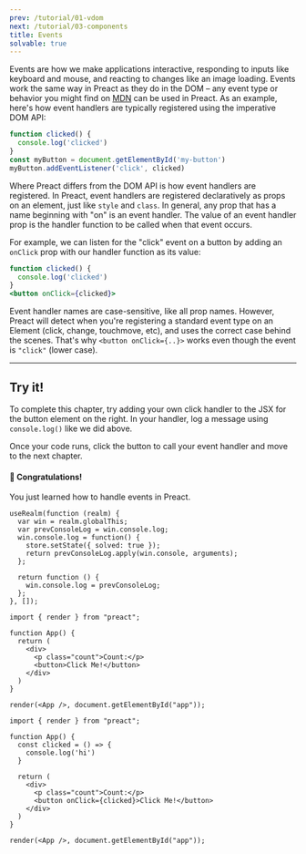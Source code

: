 ```yaml
---
prev: /tutorial/01-vdom
next: /tutorial/03-components
title: Events
solvable: true
---
```


Events are how we make applications interactive, responding to inputs like
keyboard and mouse, and reacting to changes like an image loading. Events
work the same way in Preact as they do in the DOM – any event type or behavior
you might find on [MDN] can be used in Preact. As an example, here's
how event handlers are typically registered using the imperative DOM API:

```js
function clicked() {
  console.log('clicked')
}
const myButton = document.getElementById('my-button')
myButton.addEventListener('click', clicked)
```

Where Preact differs from the DOM API is how event handlers are registered.
In Preact, event handlers are registered declaratively as props on an element,
just like `style` and `class`. In general, any prop that has a name beginning
with "on" is an event handler. The value of an event handler prop is the handler
function to be called when that event occurs.

For example, we can listen for the "click" event on a button by adding an `onClick`
prop with our handler function as its value:

```jsx
function clicked() {
  console.log('clicked')
}
<button onClick={clicked}>
```

Event handler names are case-sensitive, like all prop names. However, Preact will
detect when you're registering a standard event type on an Element (click, change,
touchmove, etc), and uses the correct case behind the scenes. That's why
`<button onClick={..}>` works even though the event is `"click"` (lower case).

---

## Try it!

To complete this chapter, try adding your own click handler to the JSX for the
button element on the right. In your handler, log a message using `console.log()` like we did above.

Once your code runs, click the button to call your event handler and move to the next chapter.

<solution>
  <h4>🎉 Congratulations!</h4>
  <p>You just learned how to handle events in Preact.</p>
</solution>


```js:setup
useRealm(function (realm) {
  var win = realm.globalThis;
  var prevConsoleLog = win.console.log;
  win.console.log = function() {
    store.setState({ solved: true });
    return prevConsoleLog.apply(win.console, arguments);
  };

  return function () {
    win.console.log = prevConsoleLog;
  };
}, []);
```


```jsx:repl-initial
import { render } from "preact";

function App() {
  return (
    <div>
      <p class="count">Count:</p>
      <button>Click Me!</button>
    </div>
  )
}

render(<App />, document.getElementById("app"));
```

```jsx:repl-final
import { render } from "preact";

function App() {
  const clicked = () => {
    console.log('hi')
  }

  return (
    <div>
      <p class="count">Count:</p>
      <button onClick={clicked}>Click Me!</button>
    </div>
  )
}

render(<App />, document.getElementById("app"));
```

[MDN]: https://developer.mozilla.org/en-US/docs/Learn/JavaScript/Building_blocks/Events

